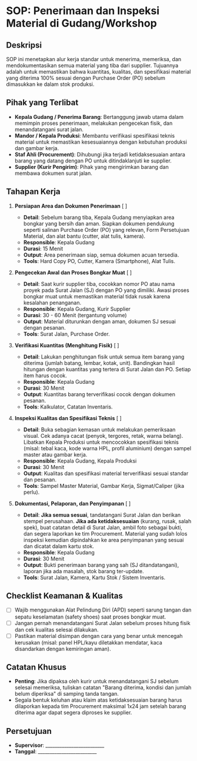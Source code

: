 # SOP: Penerimaan dan Inspeksi Material di Gudang/Workshop

## Deskripsi
SOP ini menetapkan alur kerja standar untuk menerima, memeriksa, dan mendokumentasikan semua material yang tiba dari supplier. Tujuannya adalah untuk memastikan bahwa kuantitas, kualitas, dan spesifikasi material yang diterima 100% sesuai dengan Purchase Order (PO) sebelum dimasukkan ke dalam stok produksi.

## Pihak yang Terlibat
- **Kepala Gudang / Penerima Barang**: Bertanggung jawab utama dalam memimpin proses penerimaan, melakukan pengecekan fisik, dan menandatangani surat jalan.
- **Mandor / Kepala Produksi**: Membantu verifikasi spesifikasi teknis material untuk memastikan kesesuaiannya dengan kebutuhan produksi dan gambar kerja.
- **Staf Ahli (Procurement)**: Dihubungi jika terjadi ketidaksesuaian antara barang yang datang dengan PO untuk ditindaklanjuti ke supplier.
- **Supplier (Kurir Pengirim)**: Pihak yang mengirimkan barang dan membawa dokumen surat jalan.

## Tahapan Kerja
1. **Persiapan Area dan Dokumen Penerimaan** [ ]
   - **Detail**: Sebelum barang tiba, Kepala Gudang menyiapkan area bongkar yang bersih dan aman. Siapkan dokumen pendukung seperti salinan Purchase Order (PO) yang relevan, Form Persetujuan Material, dan alat bantu (cutter, alat tulis, kamera).
   - **Responsible**: Kepala Gudang
   - **Durasi**: 15 Menit
   - **Output**: Area penerimaan siap, semua dokumen acuan tersedia.
   - **Tools**: Hard Copy PO, Cutter, Kamera (Smartphone), Alat Tulis.

2. **Pengecekan Awal dan Proses Bongkar Muat** [ ]
   - **Detail**: Saat kurir supplier tiba, cocokkan nomor PO atau nama proyek pada Surat Jalan (SJ) dengan PO yang dimiliki. Awasi proses bongkar muat untuk memastikan material tidak rusak karena kesalahan penanganan.
   - **Responsible**: Kepala Gudang, Kurir Supplier
   - **Durasi**: 30 - 60 Menit (tergantung volume)
   - **Output**: Material diturunkan dengan aman, dokumen SJ sesuai dengan pesanan.
   - **Tools**: Surat Jalan, Purchase Order.

3. **Verifikasi Kuantitas (Menghitung Fisik)** [ ]
   - **Detail**: Lakukan penghitungan fisik untuk semua item barang yang diterima (jumlah batang, lembar, kotak, unit). Bandingkan hasil hitungan dengan kuantitas yang tertera di Surat Jalan dan PO. Setiap item harus cocok.
   - **Responsible**: Kepala Gudang
   - **Durasi**: 30 Menit
   - **Output**: Kuantitas barang terverifikasi cocok dengan dokumen pesanan.
   - **Tools**: Kalkulator, Catatan Inventaris.

4. **Inspeksi Kualitas dan Spesifikasi Teknis** [ ]
   - **Detail**: Buka sebagian kemasan untuk melakukan pemeriksaan visual. Cek adanya cacat (penyok, tergores, retak, warna belang). Libatkan Kepala Produksi untuk mencocokkan spesifikasi teknis (misal: tebal kaca, kode warna HPL, profil aluminium) dengan sampel master atau gambar kerja.
   - **Responsible**: Kepala Gudang, Kepala Produksi
   - **Durasi**: 30 Menit
   - **Output**: Kualitas dan spesifikasi material terverifikasi sesuai standar dan pesanan.
   - **Tools**: Sampel Master Material, Gambar Kerja, Sigmat/Caliper (jika perlu).

5. **Dokumentasi, Pelaporan, dan Penyimpanan** [ ]
   - **Detail**: **Jika semua sesuai**, tandatangani Surat Jalan dan berikan stempel perusahaan. **Jika ada ketidaksesuaian** (kurang, rusak, salah spek), buat catatan detail di Surat Jalan, ambil foto sebagai bukti, dan segera laporkan ke tim Procurement. Material yang sudah lolos inspeksi kemudian dipindahkan ke area penyimpanan yang sesuai dan dicatat dalam kartu stok.
   - **Responsible**: Kepala Gudang
   - **Durasi**: 30 Menit
   - **Output**: Bukti penerimaan barang yang sah (SJ ditandatangani), laporan jika ada masalah, stok barang ter-update.
   - **Tools**: Surat Jalan, Kamera, Kartu Stok / Sistem Inventaris.

## Checklist Keamanan & Kualitas
- [ ] Wajib menggunakan Alat Pelindung Diri (APD) seperti sarung tangan dan sepatu keselamatan (safety shoes) saat proses bongkar muat.
- [ ] Jangan pernah menandatangani Surat Jalan sebelum proses hitung fisik dan cek kualitas selesai dilakukan.
- [ ] Pastikan material disimpan dengan cara yang benar untuk mencegah kerusakan (misal: panel HPL/kayu diletakkan mendatar, kaca disandarkan dengan kemiringan aman).

## Catatan Khusus
- **Penting**: Jika dipaksa oleh kurir untuk menandatangani SJ sebelum selesai memeriksa, tuliskan catatan "Barang diterima, kondisi dan jumlah belum diperiksa" di samping tanda tangan.
- Segala bentuk keluhan atau klaim atas ketidaksesuaian barang harus dilaporkan kepada tim Procurement maksimal 1x24 jam setelah barang diterima agar dapat segera diproses ke supplier.

## Persetujuan
- **Supervisor**: _________________________
- **Tanggal**: _________________________